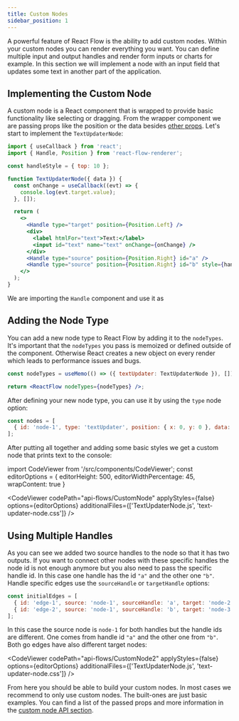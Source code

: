 ```yaml
---
title: Custom Nodes
sidebar_position: 1
---
```


A powerful feature of React Flow is the ability to add custom nodes. Within your custom nodes you can render everything you want. You can define multiple input and output handles and render form inputs or charts for example. In this section we will implement a node with an input field that updates some text in another part of the application.

## Implementing the Custom Node

A custom node is a React component that is wrapped to provide basic functionality like selecting or dragging. From the wrapper component we are passing props like the position or the data besides [other props](/docs/api/nodes/custom-nodes#prop-types). Let's start to implement the `TextUpdaterNode`:

```jsx
import { useCallback } from 'react';
import { Handle, Position } from 'react-flow-renderer';

const handleStyle = { top: 10 };

function TextUpdaterNode({ data }) {
  const onChange = useCallback((evt) => {
    console.log(evt.target.value);
  }, []);

  return (
    <>
      <Handle type="target" position={Position.Left} />
      <div>
        <label htmlFor="text">Text:</label>
        <input id="text" name="text" onChange={onChange} />
      </div>
      <Handle type="source" position={Position.Right} id="a" />
      <Handle type="source" position={Position.Right} id="b" style={handleStyle} />
    </>
  );
}
```

We are importing the `Handle` component and use it as

## Adding the Node Type

You can add a new node type to React Flow by adding it to the `nodeTypes`. It's important that the `nodeTypes` you pass is memoized or defined outside of the component. Otherwise React creates a new object on every render which leads to performance issues and bugs.

```jsx
const nodeTypes = useMemo(() => ({ textUpdater: TextUpdaterNode }), []);

return <ReactFlow nodeTypes={nodeTypes} />;
```

After defining your new node type, you can use it by using the `type` node option:

```js
const nodes = [
  { id: 'node-1', type: 'textUpdater', position: { x: 0, y: 0 }, data: { value: 123 } },
];
```

After putting all together and adding some basic styles we get a custom node that prints text to the console:

import CodeViewer from '/src/components/CodeViewer';
const editorOptions = { editorHeight: 500, editorWidthPercentage: 45, wrapContent: true }

<CodeViewer codePath="api-flows/CustomNode" applyStyles={false} options={editorOptions} additionalFiles={['TextUpdaterNode.js', 'text-updater-node.css']} />

## Using Multiple Handles

As you can see we added two source handles to the node so that it has two outputs. If you want to connect other nodes with these specific handles the node id is not enough anymore but you also need to pass the specific handle id. In this case one handle has the id `"a"` and the other one `"b"`. Handle specific edges use the `sourceHandle` or `targetHandle` options:

```js
const initialEdges = [
  { id: 'edge-1', source: 'node-1', sourceHandle: 'a', target: 'node-2' },
  { id: 'edge-2', source: 'node-1', sourceHandle: 'b', target: 'node-3' },
];
```

In this case the source node is `node-1` for both handles but the handle ids are different. One comes from handle id `"a"` and the other one from `"b"`. Both go edges have also different target nodes:

<CodeViewer codePath="api-flows/CustomNode2" applyStyles={false} options={editorOptions} additionalFiles={['TextUpdaterNode.js', 'text-updater-node.css']} />

From here you should be able to build your custom nodes. In most cases we recommend to only use custom nodes. The built-ones are just basic examples. You can find a list of the passed props and more information in the [custom node API section](/docs/api/nodes/custom-nodes).

